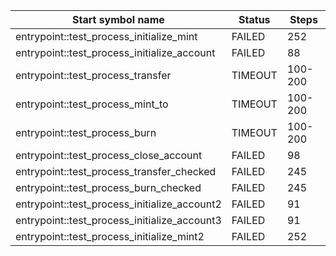 | Start symbol name                            | Status  | Steps   |
|----------------------------------------------|---------|---------|
| entrypoint::test_process_initialize_mint     | FAILED  | 252     |
| entrypoint::test_process_initialize_account  | FAILED  | 88      |
| entrypoint::test_process_transfer            | TIMEOUT | 100-200 |
| entrypoint::test_process_mint_to             | TIMEOUT | 100-200 |
| entrypoint::test_process_burn                | TIMEOUT | 100-200 |
| entrypoint::test_process_close_account       | FAILED  | 98      |
| entrypoint::test_process_transfer_checked    | FAILED  | 245     |
| entrypoint::test_process_burn_checked        | FAILED  | 245     |
| entrypoint::test_process_initialize_account2 | FAILED  | 91      |
| entrypoint::test_process_initialize_account3 | FAILED  | 91      |
| entrypoint::test_process_initialize_mint2    | FAILED  | 252     |
